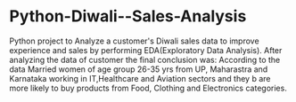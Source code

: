 # Python-Diwali--Sales-Analysis
Python project to Analyze a customer's Diwali sales data to improve experience and sales by performing EDA(Exploratory Data Analysis).
After analyzing the data of customer the final conclusion was:
According to the data Married women of age group 26-35 yrs from UP,  Maharastra and Karnataka working in IT,Healthcare and Aviation sectors and they b are more likely to buy products from Food, Clothing and Electronics categories.
